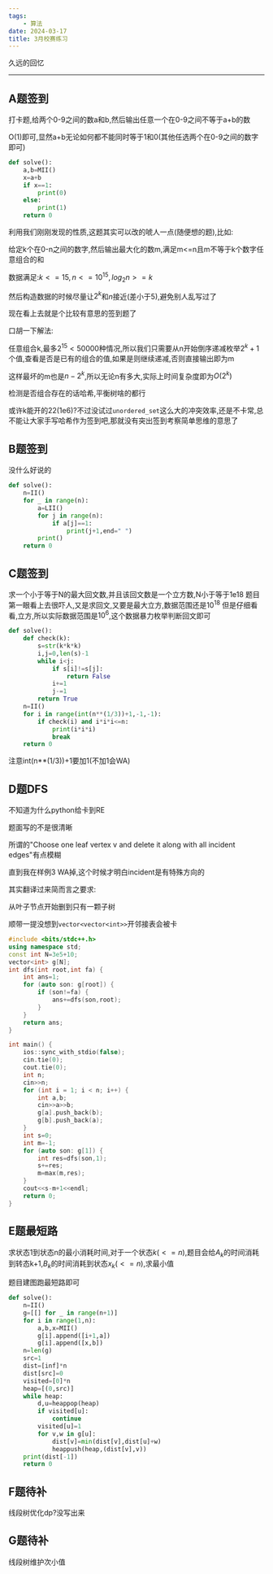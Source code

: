 ```yaml
---
tags:
    - 算法
date: 2024-03-17
title: 3月校赛练习
---
```


久远的回忆

---

## A题签到
打卡题,给两个0-9之间的数a和b,然后输出任意一个在0-9之间不等于a+b的数

O(1)即可,显然a+b无论如何都不能同时等于1和0(其他任选两个在0-9之间的数字即可)
```py
def solve():
    a,b=MII()
    x=a+b
    if x==1:
        print(0)
    else:
        print(1)
    return 0
```
利用我们刚刚发现的性质,这题其实可以改的唬人一点(随便想的题),比如:

给定k个在0-n之间的数字,然后输出最大化的数m,满足m<=n且m不等于k个数字任意组合的和

数据满足:$k<=15,n<=10^{15},log_2n>=k$

然后构造数据的时候尽量让$2^k$和$n$接近(差小于5),避免别人乱写过了

现在看上去就是个比较有意思的签到题了

口胡一下解法:

任意组合k,最多$2^{15}<50000$种情况,所以我们只需要从n开始倒序递减枚举$2^k+1$个值,查看是否是已有的组合的值,如果是则继续递减,否则直接输出即为m

这样最坏的m也是$n-2^k$,所以无论n有多大,实际上时间复杂度即为$O(2^k)$

检测是否组合存在的话哈希,平衡树啥的都行

或许k能开的22(1e6)?不过没试过`unordered_set`这么大的冲突效率,还是不卡常,总不能让大家手写哈希作为签到吧,那就没有突出签到考察简单思维的意思了



## B题签到
没什么好说的
```py
def solve():
    n=II()
    for _ in range(n):
        a=LII()
        for j in range(n):
            if a[j]==1:
                print(j+1,end=" ")
        print()
    return 0
```
## C题签到
求一个小于等于N的最大回文数,并且该回文数是一个立方数,N小于等于1e18
题目第一眼看上去很吓人,又是求回文,又要是最大立方,数据范围还是$10^{18}$
但是仔细看看,立方,所以实际数据范围是$10^{6}$,这个数据暴力枚举判断回文即可
```py
def solve():
    def check(k):
        s=str(k*k*k)
        i,j=0,len(s)-1
        while i<j:
            if s[i]!=s[j]:
                return False
            i+=1
            j-=1
        return True
    n=II()
    for i in range(int(n**(1/3))+1,-1,-1):
        if check(i) and i*i*i<=n:
            print(i*i*i)
            break
    return 0
```
注意int(n**(1/3))+1要加1(不加1会WA)
## D题DFS
不知道为什么python给卡到RE

题面写的不是很清晰

所谓的"Choose one leaf vertex v and delete it along with all incident edges"有点模糊

直到我在样例3 WA掉,这个时候才明白incident是有特殊方向的

其实翻译过来简而言之要求:

从叶子节点开始删到只有一颗子树

顺带一提没想到`vector<vector<int>>`开邻接表会被卡
```cpp
#include <bits/stdc++.h>
using namespace std;
const int N=3e5+10;
vector<int> g[N];
int dfs(int root,int fa) {
    int ans=1;
    for (auto son: g[root]) {
        if (son!=fa) {
            ans+=dfs(son,root);
        }
    }
    return ans;
}

int main() {
    ios::sync_with_stdio(false);
    cin.tie(0);
    cout.tie(0);
    int n;
    cin>>n;
    for (int i = 1; i < n; i++) {
        int a,b;
        cin>>a>>b;
        g[a].push_back(b);
        g[b].push_back(a);
    }
    int s=0;
    int m=-1;
    for (auto son: g[1]) {
        int res=dfs(son,1);
        s+=res;
        m=max(m,res);
    }
    cout<<s-m+1<<endl;
    return 0;
}
```
## E题最短路
求状态1到状态n的最小消耗时间,对于一个状态$k(<=n)$,题目会给$A_k$的时间消耗到转态k+1,$B_k$的时间消耗到状态$x_k(<=n)$,求最小值


题目建图跑最短路即可

```py
def solve():
    n=II()
    g=[[] for _ in range(n+1)]
    for i in range(1,n):
        a,b,x=MII()
        g[i].append([i+1,a])
        g[i].append([x,b])
    n=len(g)
    src=1
    dist=[inf]*n
    dist[src]=0
    visited=[0]*n
    heap=[(0,src)]
    while heap:
        d,u=heappop(heap)
        if visited[u]:
            continue
        visited[u]=1
        for v,w in g[u]:
            dist[v]=min(dist[v],dist[u]+w)
            heappush(heap,(dist[v],v))
    print(dist[-1])
    return 0

```

## F题待补
线段树优化dp?没写出来
## G题待补
线段树维护次小值
